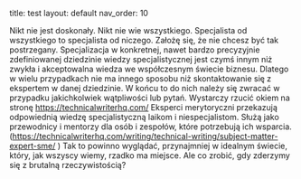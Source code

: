 title: test
layout: default
nav_order: 10
 
 Nikt nie jest doskonały. Nikt nie wie wszystkiego.
Specjalista od wszystkiego to specjalista od niczego. Założę się, że nie chcesz być tak postrzegany. Specjalizacja w konkretnej, nawet bardzo precyzyjnie zdefiniowanej dziedzinie wiedzy specjalistycznej jest czymś innym niż zwykła i akceptowalna wiedza we współczesnym świecie biznesu.
Dlatego w wielu przypadkach nie ma innego sposobu niż skontaktowanie się z ekspertem w danej dziedzinie. W końcu to do nich należy się zwracać w przypadku jakichkolwiek wątpliwości lub pytań. Wystarczy rzucić okiem na stronę https://technicalwriterhq.com/
Eksperci merytoryczni przekazują odpowiednią wiedzę specjalistyczną laikom i niespecjalistom. Służą jako przewodnicy i mentorzy dla osób i zespołów, które potrzebują ich wsparcia.
(https://technicalwriterhq.com/writing/technical-writing/subject-matter-expert-sme/ )
Tak to powinno wyglądać, przynajmniej w idealnym świecie, który, jak wszyscy wiemy, rzadko ma miejsce.
Ale co zrobić, gdy zderzymy się z brutalną rzeczywistością?
